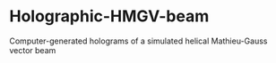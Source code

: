 # Holographic-HMGV-beam
Computer-generated holograms of a simulated helical Mathieu-Gauss vector beam
